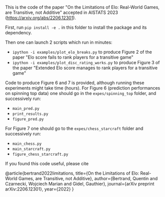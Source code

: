 This is the code of the paper "On the Limitations of Elo: Real-World Games, are Transitive, not Additive" accepted in AISTATS 2023 (https://arxiv.org/abs/2206.12301).

First, run `pip install -e .` in this folder to install the package and its dependency.

Then one can launch 2 scripts which run in minutes:
- `ipython -i examples/plot_elo_breaks.py` to produce Figure 2 of the paper "Elo score fails to rank players for a transitive game"
- `ipython -i examples/plot_disc_rating_works.py` to produce Figure 3 of the paper "Extended Elo score manages to rank players for a transitive game"

Code to produce Figure 6 and 7 is provided, although running these experiments might take time (hours).
For Figure 6 (prediction performances on spinning top data) one should go in the `expes/spinning_top` folder, and successively run:
- `main_pred.py`
- `print_results.py`
- `figure_pred.py`

For Figure 7 one should go to the `expes/chess_starcraft` folder and successively run:
- `main_chess.py`
- `main_starcraft.py`
- `figure_chess_starcraft.py`

If you found this code useful, please cite

@article{bertrand2022limitations,
  title={On the Limitations of Elo: Real-World Games, are Transitive, not Additive},
  author={Bertrand, Quentin and Czarnecki, Wojciech Marian and Gidel, Gauthier},
  journal={arXiv preprint arXiv:2206.12301},
  year={2022}
}

